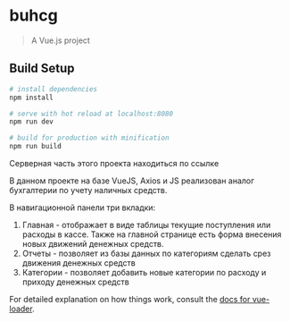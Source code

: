 # buhcg

> A Vue.js project

## Build Setup

``` bash
# install dependencies
npm install

# serve with hot reload at localhost:8080
npm run dev

# build for production with minification
npm run build
```
Серверная часть этого проекта находиться по ссылке

В данном проекте на базе VueJS, Axios и JS реализован аналог бухгалтерии по учету наличных средств.

В навигационной панели три вкладки:
1. Главная - отображает в виде таблицы текущие поступления или расходы в кассе. Также на главной странице есть форма внесения новых движений денежных средств.
2. Отчеты - позволяет из базы данных по категориям сделать срез движения денежных средств
3. Категории - позволяет добавить новые категории по расходу и приходу денежных средств

For detailed explanation on how things work, consult the [docs for vue-loader](http://vuejs.github.io/vue-loader).

